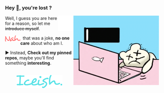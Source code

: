 ### Hey 👋, you're lost ?

<img align="right" alt="GIF" src="./assets/gif.gif" width="280px"/>
<img align="right" alt="desyrel nah" src="./assets/spacer.png" width="50px"/>

Well, I guess you are here for a reason, so let me ~~introduce myself~~.

<img align="left" alt="nah" src="./assets/nah.png" width="50px"/>

&nbsp; that was a joke, **no one care** about who am I.

▶️ Instead, **Check out my pinned repos**, maybe you'll find something **interesting**.

<br/>

<div align="center">
    <img alt="desyrel iceish" src="./assets/iceish.png" width="150px"/>
</div>

